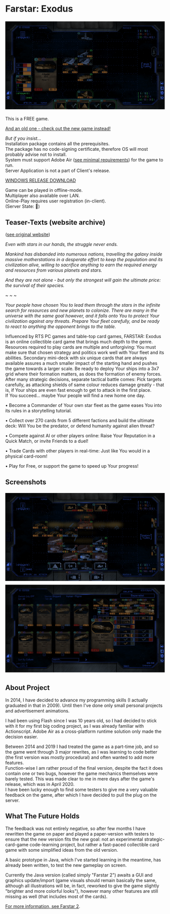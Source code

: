 # Farstar: Exodus  
  
![main_preview](screenshots/fs1.png)  
  
This is a FREE game.  

[And an old one - check out the new game instead!](https://github.com/Dark-Gran/Farstar-2/blob/master/README.md)
  
_But if you insist..._  
Installation package contains all the prerequisites.  
The package has no code-signing certificate, therefore OS will most probably advise not to install.  
System must support Adobe Air ([see minimal requirements](https://uwm.edu/software/adobe-air-and-runtime-distribution/)) for the game to run.  
Server Application is not a part of Client's release.  
  
[WINDOWS RELEASE DOWNLOAD](https://github.com/Dark-Gran/Farstar-Exodus/releases/tag/1.0)  
  
Game can be played in offline-mode.  
Multiplayer also available over LAN.  
Online-Play requires user registration (in-client).  
(Server State: :red_circle:)  
  
## Teaser-Texts (website archive)  
  
([see original website](https://github.com/Dark-Gran/Farstar-Exodus-Website))  
  
_Even with stars in our hands, the struggle never ends._  
  
_Mankind has disbanded into numerous nations, travelling the galaxy inside massive motherstations in a desperate effort to keep the population and its civilization alive, willing to sacrifice anything to earn the required energy and resources from various planets and stars._  
  
_And they are not alone - but only the strongest will gain the ultimate price: the survival of their species._  
  
~ ~ ~  
    
_Your people have chosen You to lead them through the stars in the infinite search for resources and new planets to colonize. There are many in the universe with the same goal however, and it falls onto You to protect Your civilization against any threats. Prepare Your fleet carefully, and be ready to react to anything the opponent brings to the table._  
  
Influenced by RTS PC games and table-top card games, FARSTAR: Exodus is an online collectible card game that brings much depth to the genre. Resources required to play cards are multiple and unforgiving: You must make sure that chosen strategy and politics work well with Your fleet and its abilities. Secondary mini-deck with six unique cards that are always available assures a much smaller impact of the starting hand and pushes the game towards a larger scale. Be ready to deploy Your ships into a 3x7 grid where their formation matters, as does the formation of enemy forces.  
After many strategic decisions, separate tactical battle comes: Pick targets carefully, as attacking shields of same colour reduces damage greatly - that is, if Your ships are even fast enough to get to attack in the first place.  
If You succeed... maybe Your people will find a new home one day.  
  
• Become a Commander of Your own star fleet as the game eases You into its rules in a storytelling tutorial.

• Collect over 270 cards from 5 different factions and build the ultimate deck: Will You be the predator, or defend humanity against alien threat?

• Compete against AI or other players online: Raise Your Reputation in a Quick Match, or invite Friends to a duel!

• Trade Cards with other players in real-time: Just like You would in a physical card-room!

• Play for Free, or support the game to speed up Your progress!
  
## Screenshots
  
![preview2](screenshots/fs2.png)  
![preview3](screenshots/fs3.png)  
  
  
## About Project  
  
In 2014, I have decided to advance my programming skills (I actually graduated in that in 2009). Until then I've done only small personal projects and advertisement animations.  
  
I had been using Flash since I was 10 years old, so I had decided to stick with it for my first big coding project, as I was already familiar with Actionscript. Adobe Air as a cross-platform runtime solution only made the decision easier.  
  
Between 2014 and 2019 I had treated the game as a part-time job, and so the game went through 3 major rewrites, as I was learning to code better (the first version was mostly procedural) and often wanted to add more features.  
Function-wise I am rather proud of the final version, despite the fact it does contain one or two bugs, however the game mechanics themselves were barely tested. This was made clear to me in mere days after the game's release, which was in April 2020.  
I have been lucky enough to find some testers to give me a very valuable feedback on the game, after which I have decided to pull the plug on the server.  
  
## What The Future Holds  
  
The feedback was not entirely negative, so after few months I have rewritten the game on paper and played a paper-version with testers to ensure that the new version fits the new goal: not an experimental strategic-card-game code-learning project, but rather a fast-paced collectible card game with some simplified ideas from the old version.  
  
A basic prototype in Java, which I've started learning in the meantime, has already been written, to test the new gameplay on screen.  
  
Currently the Java version (called simply "Farstar 2") awaits a GUI and graphics update/import (game visuals should remain basically the same, although all illustrations will be, in fact, reworked to give the game slightly "brighter and more colorful looks"), however many other features are still missing as well (that includes most of the cards).  
  
[For more information, see Farstar 2](https://github.com/Dark-Gran/Farstar-2/blob/master/README.md).
  
  
